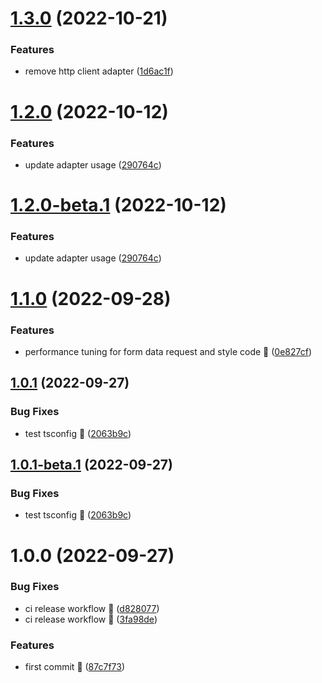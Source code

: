# [1.3.0](https://github.com/vodyani/http-client/compare/v1.2.0...v1.3.0) (2022-10-21)


### Features

* remove http client adapter ([1d6ac1f](https://github.com/vodyani/http-client/commit/1d6ac1ff4c2e2eda88e54d0a0df87f40d71bed25))

# [1.2.0](https://github.com/vodyani/http-client/compare/v1.1.0...v1.2.0) (2022-10-12)


### Features

* update adapter usage ([290764c](https://github.com/vodyani/http-client/commit/290764cd70a74ca2079f756ef6e17219bf47022c))

# [1.2.0-beta.1](https://github.com/vodyani/http-client/compare/v1.1.0...v1.2.0-beta.1) (2022-10-12)


### Features

* update adapter usage ([290764c](https://github.com/vodyani/http-client/commit/290764cd70a74ca2079f756ef6e17219bf47022c))

# [1.1.0](https://github.com/vodyani/http-client/compare/v1.0.1...v1.1.0) (2022-09-28)


### Features

* performance tuning for form data request and style code 🚀 ([0e827cf](https://github.com/vodyani/http-client/commit/0e827cff7dfaa07701d707a42458d8e4f203c652))

## [1.0.1](https://github.com/vodyani/http-client/compare/v1.0.0...v1.0.1) (2022-09-27)


### Bug Fixes

* test tsconfig 🐛 ([2063b9c](https://github.com/vodyani/http-client/commit/2063b9cb7788c53acf228faadc845e9c24f91778))

## [1.0.1-beta.1](https://github.com/vodyani/http-client/compare/v1.0.0...v1.0.1-beta.1) (2022-09-27)


### Bug Fixes

* test tsconfig 🐛 ([2063b9c](https://github.com/vodyani/http-client/commit/2063b9cb7788c53acf228faadc845e9c24f91778))

# 1.0.0 (2022-09-27)


### Bug Fixes

* ci release workflow 🐛 ([d828077](https://github.com/vodyani/http-client/commit/d828077b87b4d15f7cd2995a0097f6400e8a8a86))
* ci release workflow 🐛 ([3fa98de](https://github.com/vodyani/http-client/commit/3fa98de446921dea49dd1fb673b08a04f827739f))


### Features

* first commit 🌈 ([87c7f73](https://github.com/vodyani/http-client/commit/87c7f73805c7e1ee9aff80865d53c38dea7dcbe0))
